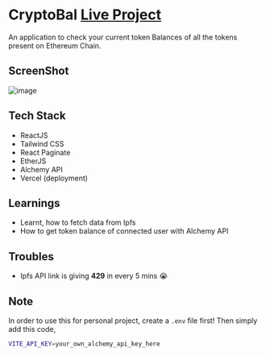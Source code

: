 # CryptoBal [Live Project](https://vercel.com/aman-mandal/unbound-task)

An application to check your current token Balances of all the tokens present on Ethereum Chain.

## ScreenShot

![image](https://user-images.githubusercontent.com/64729135/204198745-d5581262-2d75-4c4d-bf04-1b97aaff95b6.png)

## Tech Stack 

- ReactJS
- Tailwind CSS
- React Paginate
- EtherJS
- Alchemy API
- Vercel (deployment)

## Learnings

- Learnt, how to fetch data from Ipfs
- How to get token balance of connected user with Alchemy API

## Troubles

- Ipfs API link is giving **429** in every 5 mins 😭

## Note 

In order to use this for personal project, create a ```.env``` file first!
Then simply add this code,
```sh
VITE_API_KEY=your_own_alchemy_api_key_here
```
